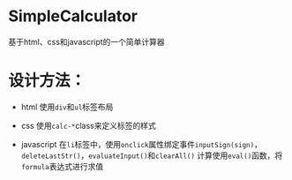 # SimpleCalculator
基于html、css和javascript的一个简单计算器

# 设计方法：
- html
使用`div`和`ul`标签布局

- css
使用`calc-*`class来定义标签的样式

- javascript
在`li`标签中，使用`onclick`属性绑定事件`inputSign(sign)`，`deleteLastStr()`，`evaluateInput()`和`clearAll()`
计算使用`eval()`函数，将`formula`表达式进行求值
